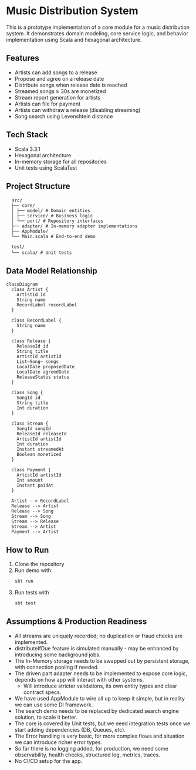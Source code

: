 # Music Distribution System

This is a prototype implementation of a core module for a music distribution system. It demonstrates domain modeling, core service logic, and behavior implementation using Scala and hexagonal architecture.

## Features

- Artists can add songs to a release
- Propose and agree on a release date
- Distribute songs when release date is reached
- Streamed songs ≥ 30s are monetized
- Stream report generation for artists
- Artists can file for payment
- Artists can withdraw a release (disabling streaming)
- Song search using Levenshtein distance

## Tech Stack

- Scala 3.3.1
- Hexagonal architecture
- In-memory storage for all repositories
- Unit tests using ScalaTest

## Project Structure
<pre> <code> src/ 
  ├── core/ 
  │ ├── model/ # Domain entities 
  │ ├── service/ # Business logic 
  │ └── port/ # Repository interfaces 
  ├── adapter/ # In-memory adapter implementations 
  ├── AppModule/ 
  └── Main.scala # End-to-end demo 
 
  test/ 
  └── scala/ # Unit tests </code> </pre>

## Data Model Relationship

```mermaid
classDiagram
  class Artist {
    ArtistId id
    String name
    RecordLabel recordLabel
  }

  class RecordLabel {
    String name
  }

  class Release {
    ReleaseId id
    String title
    ArtistId artistId
    List~Song~ songs
    LocalDate proposedDate
    LocalDate agreedDate
    ReleaseStatus status
  }

  class Song {
    SongId id
    String title
    Int duration
  }

  class Stream {
    SongId songId
    ReleaseId releaseId
    ArtistId artistId
    Int duration
    Instant streamedAt
    Boolean monetized
  }

  class Payment {
    ArtistId artistId
    Int amount
    Instant paidAt
  }

  Artist --> RecordLabel
  Release --> Artist
  Release --> Song
  Stream --> Song
  Stream --> Release
  Stream --> Artist
  Payment --> Artist

```

## How to Run 
1. Clone the repository
2. Run demo with:
   ```bash
   sbt run

3. Run tests with
   ```bash
   sbt test

## Assumptions & Production Readiness
- All streams are uniquely recorded; no duplication or fraud checks are implemented.
- distributeIfDue feature is simulated manually - may be enhanced by introducing some background jobs.
- The In-Memory storage needs to be swapped out by persistent storage, with connection pooling if needed.
- The driven part adapter needs to be implemented to expose core logic, depends on how app will interact with other systems.
  - Will introduce stricter validations, its own entity types and clear contract specs.
- We have used AppModule to wire all up to keep it simple, but in reality we can use some DI framework.
- The search demo needs to be replaced by dedicated search engine solution, to scale it better.
- The core is covered by Unit tests, but we need integration tests once we start adding dependencies (DB, Queues, etc).
- The Error handling is very basic, for more complex flows and situation we can introduce richer error types.
- So far there is no logging added, for production, we need some observability, health checks, structured log, metrics, traces.
- No CI/CD setup for the app.
